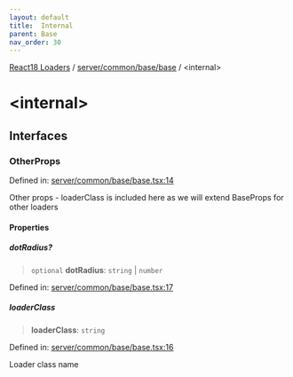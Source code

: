 ```yaml
---
layout: default
title:  Internal 
parent: Base
nav_order: 30
---
```

[React18 Loaders](../../../../index.md) / [server/common/base/base](index.md) / \<internal\>

# \<internal\>

## Interfaces

### OtherProps

Defined in: [server/common/base/base.tsx:14](https://github.com/react18-tools/turborepo-template/blob/d00080fbef5eb37e4f1984bcf164eb1b6ab76c14/lib/src/server/common/base/base.tsx#L14)

Other props - loaderClass is included here as we will extend BaseProps for other loaders

#### Properties

##### dotRadius?

> `optional` **dotRadius**: `string` \| `number`

Defined in: [server/common/base/base.tsx:17](https://github.com/react18-tools/turborepo-template/blob/d00080fbef5eb37e4f1984bcf164eb1b6ab76c14/lib/src/server/common/base/base.tsx#L17)

##### loaderClass

> **loaderClass**: `string`

Defined in: [server/common/base/base.tsx:16](https://github.com/react18-tools/turborepo-template/blob/d00080fbef5eb37e4f1984bcf164eb1b6ab76c14/lib/src/server/common/base/base.tsx#L16)

Loader class name

